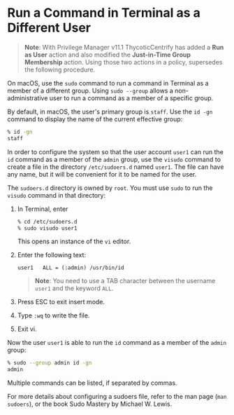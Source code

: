 [title]: # (Run Terminal Command)
[tags]: # (macOS, standard user, policy)
[priority]: # (7)

# Run a Command in Terminal as a Different User

>**Note**: With Privilege Manager v11.1 ThycoticCentrify has added a __Run as User__ action and also modified the __Just-in-Time Group Membership__ action. Using those two actions in a policy, supersedes the following procedure.

On macOS, use the `sudo` command to run a command in Terminal as a member of a different group. Using `sudo --group` allows a non-administrative user to run a command as a member of a specific group.

By default, in macOS, the user's primary group is `staff`. Use the `id -gn` command to display the name of the current effective group:

```bash
% id -gn
staff
```

In order to configure the system so that the user account `user1` can run the `id` command as a member of the `admin` group, use the `visudo` command to create a file in the directory `/etc/sudoers.d` named `user1`. The file can have any name, but it will be convenient for it to be named for the user.

The `sudoers.d` directory is owned by `root`. You must use `sudo` to run the `visudo` command in that directory:

1. In Terminal, enter

   ```bash
   % cd /etc/sudoers.d
   % sudo visudo user1
   ```

   This opens an instance of the `vi` editor.
1. Enter the following text:

   `user1   ALL = (:admin) /usr/bin/id`

   >**Note**: You need to use a TAB character between the username `user1` and the keyword `ALL`.  
1. Press ESC to exit insert mode.
1. Type `:wq` to write the file.
1. Exit vi.

Now the user `user1` is able to run the `id` command as a member of the `admin` group:

```bash
% sudo --group admin id -gn
admin
```

Multiple commands can be listed, if separated by commas.

For more details about configuring a sudoers file, refer to the man page (`man sudoers`), or the book Sudo Mastery by Michael W. Lewis.
